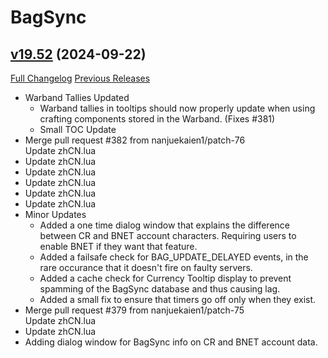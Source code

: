 # BagSync

## [v19.52](https://github.com/Xruptor/BagSync/tree/v19.52) (2024-09-22)
[Full Changelog](https://github.com/Xruptor/BagSync/compare/v19.51...v19.52) [Previous Releases](https://github.com/Xruptor/BagSync/releases)

- Warband Tallies Updated  
    * Warband tallies in tooltips should now properly update when using crafting components stored in the Warband. (Fixes #381)  
    * Small TOC Update  
- Merge pull request #382 from nanjuekaien1/patch-76  
    Update zhCN.lua  
- Update zhCN.lua  
- Update zhCN.lua  
- Update zhCN.lua  
- Update zhCN.lua  
- Update zhCN.lua  
- Minor Updates  
    * Added a one time dialog window that explains the difference between CR and BNET account characters.  Requiring users to enable BNET if they want that feature.  
    * Added a failsafe check for BAG\_UPDATE\_DELAYED events, in the rare occurance that it doesn't fire on faulty servers.  
    * Added a cache check for Currency Tooltip display to prevent spamming of the BagSync database and thus causing lag.  
    * Added a small fix to ensure that timers go off only when they exist.  
- Merge pull request #379 from nanjuekaien1/patch-75  
    Update zhCN.lua  
- Update zhCN.lua  
- Adding dialog window for BagSync info on CR and BNET account data.  
